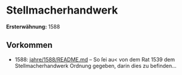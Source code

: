 # Stellmacherhandwerk

**Ersterwähnung:** 1588

## Vorkommen
- 1588: [jahre/1588/README.md](../jahre/1588/README.md) – So
ſei au< von dem Rat 1539 dem Stellmacherhandwerk
Ordnung gegeben, darin dies zu befinden...
